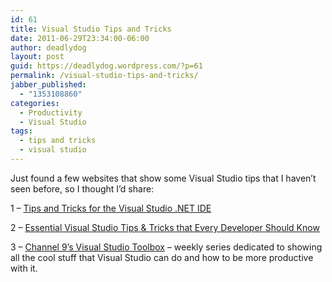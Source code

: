 ```yaml
---
id: 61
title: Visual Studio Tips and Tricks
date: 2011-06-29T23:34:00-06:00
author: deadlydog
layout: post
guid: https://deadlydog.wordpress.com/?p=61
permalink: /visual-studio-tips-and-tricks/
jabber_published:
  - "1353108860"
categories:
  - Productivity
  - Visual Studio
tags:
  - tips and tricks
  - visual studio
---
```

Just found a few websites that show some Visual Studio tips that I haven&#8217;t seen before, so I thought I&#8217;d share:

1 &#8211; [Tips and Tricks for the Visual Studio .NET IDE](http://www.codeproject.com/KB/tips/VSnetIDETipsAndTricks.aspx)

2 &#8211; [Essential Visual Studio Tips & Tricks that Every Developer Should Know](http://stephenwalther.com/blog/archive/2008/10/21/essential-visual-studio-tips-amp-tricks-that-every-developer-should-know.aspx)

3 &#8211; [Channel 9&#8217;s Visual Studio Toolbox](http://channel9.msdn.com/Shows/Visual-Studio-Toolbox) &#8211; weekly series dedicated to showing all the cool stuff that Visual Studio can do and how to be more productive with it.